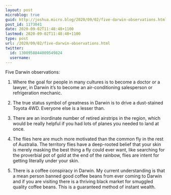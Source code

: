 ```yaml
---
layout: post
microblog: true
guid: http://joshua.micro.blog/2020/09/02/five-darwin-observations.html
post_id: 1173041
date: 2020-09-02T11:48:48+1100
lastmod: 2020-09-02T11:48:48+1100
type: post
url: /2020/09/02/five-darwin-observations.html
twitter:
  id: 1300958844009549824
  username: 
---
```

Five Darwin observations:

1) Where the goal for people in many cultures is to become a doctor or a lawyer, in Darwin it’s to become an air-conditioning salesperson or refrigeration mechanic.

2) The true status symbol of greatness in Darwin is to drive a dust-stained Toyota 4WD. Everyone else is a lesser than.

3) There are an inordinate number of retired airstrips in the region, which would be really helpful if you had lots of planes you needed to land at once.

4) The flies here are much more motivated than the common fly in the rest of Australia. The territory flies have a deep-rooted belief that your skin is merely masking the best thing a fly could ever want, like searching for the proverbial pot of gold at the end of the rainbow, flies are intent for getting literally under your skin.

5) There is a coffee conspiracy in Darwin. My current understanding is that a mean person banned good coffee beans from ever coming to Darwin and if you are visiting there is a thriving black market for smuggled quality coffee beans. This is a guaranteed method of instant wealth.
